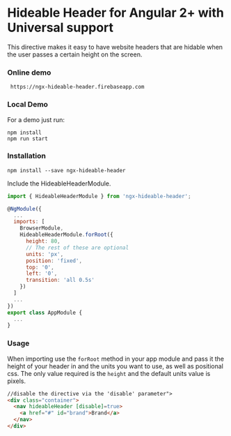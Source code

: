 # Hideable Header for Angular 2+ with Universal support

This directive makes it easy to have website headers that are hidable when the user passes a certain height on the screen.

### Online demo

``` 
 https://ngx-hideable-header.firebaseapp.com
```

### Local Demo

For a demo just run:
```
npm install
npm run start
```

### Installation

```
npm install --save ngx-hideable-header
```

Include the HideableHeaderModule.
```js
import { HideableHeaderModule } from 'ngx-hideable-header';

@NgModule({
  ...
  imports: [
    BrowserModule,
    HideableHeaderModule.forRoot({
      height: 80,
      // The rest of these are optional
      units: 'px',
      position: 'fixed',
      top: '0',
      left: '0',
      transition: 'all 0.5s'
    })
  ]
  ...
})
export class AppModule {
  ...
}
```

### Usage

When importing use the `forRoot` method in your app module and pass it the height of your header in and the units you
want to use, as well as positional css.  The only value required is the `height` and the default units value is pixels.

```html
//disable the directive via the 'disable' parameter">
<div class="container">
  <nav hideableHeader [disable]=true>
    <a href="#" id="brand">Brand</a>
  </nav>
</div>
```



